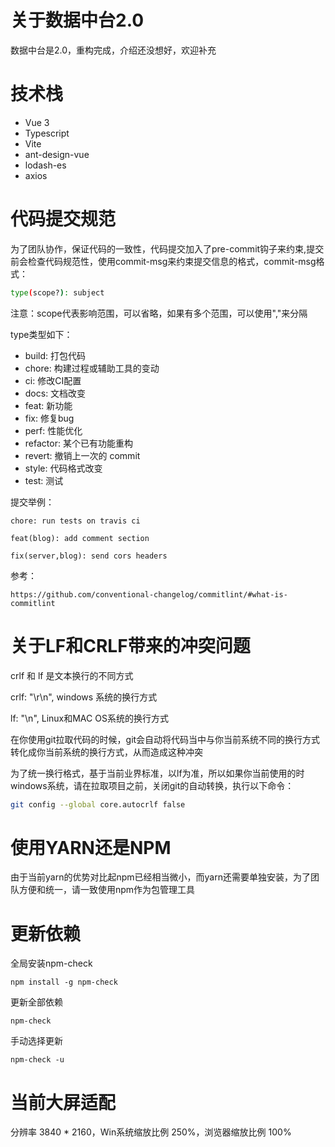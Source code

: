 # 关于数据中台2.0

数据中台是2.0，重构完成，介绍还没想好，欢迎补充

# 技术栈

* Vue 3
* Typescript
* Vite
* ant-design-vue
* lodash-es
* axios

# 代码提交规范

为了团队协作，保证代码的一致性，代码提交加入了pre-commit钩子来约束,提交前会检查代码规范性，使用commit-msg来约束提交信息的格式，commit-msg格式：
```bash
type(scope?): subject
```
注意：scope代表影响范围，可以省略，如果有多个范围，可以使用","来分隔

type类型如下：

* build: 打包代码
* chore: 构建过程或辅助工具的变动
* ci: 修改CI配置
* docs: 文档改变
* feat: 新功能
* fix: 修复bug
* perf: 性能优化
* refactor: 某个已有功能重构
* revert: 撤销上一次的 commit
* style: 代码格式改变
* test: 测试

提交举例：
```
chore: run tests on travis ci
```
```
feat(blog): add comment section
```
```
fix(server,blog): send cors headers
```

参考：
```
https://github.com/conventional-changelog/commitlint/#what-is-commitlint
```
# 关于LF和CRLF带来的冲突问题

crlf 和 lf 是文本换行的不同方式

crlf: "\r\n", windows 系统的换行方式

lf: "\n", Linux和MAC OS系统的换行方式

在你使用git拉取代码的时候，git会自动将代码当中与你当前系统不同的换行方式转化成你当前系统的换行方式，从而造成这种冲突

为了统一换行格式，基于当前业界标准，以lf为准，所以如果你当前使用的时windows系统，请在拉取项目之前，关闭git的自动转换，执行以下命令：
```bash
git config --global core.autocrlf false
```
# 使用YARN还是NPM

由于当前yarn的优势对比起npm已经相当微小，而yarn还需要单独安装，为了团队方便和统一，请一致使用npm作为包管理工具

# 更新依赖

全局安装npm-check
```bssh
npm install -g npm-check
```

更新全部依赖
```
npm-check
```

手动选择更新
```
npm-check -u
```

# 当前大屏适配

分辨率 3840 * 2160，Win系统缩放比例 250%，浏览器缩放比例 100%


